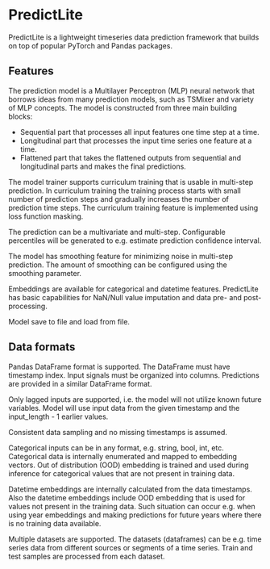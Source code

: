 # PredictLite

PredictLite is a lightweight timeseries data prediction framework that builds on top of popular PyTorch and Pandas packages. 

## Features

The prediction model is a Multilayer Perceptron (MLP) neural network that borrows ideas from many prediction models, such as TSMixer and variety of MLP concepts. The model is constructed from three main building blocks: 
* Sequential part that processes all input features one time step at a time.
* Longitudinal part that processes the input time series one feature at a time.
* Flattened part that takes the flattened outputs from sequential and longitudinal parts and makes the final predictions.

The model trainer supports curriculum training that is usable in multi-step prediction. In curriculum training the training process starts with small number of prediction steps and gradually increases the number of prediction time steps. The curriculum training feature is implemented using loss function masking. 

The prediction can be a multivariate and multi-step. Configurable percentiles will be generated to e.g. estimate prediction confidence interval. 

The model has smoothing feature for minimizing noise in multi-step prediction. The amount of smoothing can be configured using the smoothing parameter. 

Embeddings are available for categorical and datetime features. 
PredictLite has basic capabilities for NaN/Null value imputation and data pre- and post-processing.

Model save to file and load from file. 

## Data formats

Pandas DataFrame format is supported. The DataFrame must have timestamp index. Input signals must be organized into columns. Predictions are provided in a similar DataFrame format.

Only lagged inputs are supported, i.e. the model will not utilize known future variables. Model will use input data from the given timestamp and the input_length - 1 earlier values. 

Consistent data sampling and no missing timestamps is assumed.

Categorical inputs can be in any format, e.g. string, bool, int, etc. Categorical data is internally enumerated and mapped to embedding vectors. Out of distribution (OOD) embedding is trained and used during inference for categorical values that are not present in training data.

Datetime embeddings are internally calculated from the data timestamps. Also the datetime embeddings include OOD embedding that is used for values not present in the training data. Such situation can occur e.g. when using year embeddings and making predictions for future years where there is no training data available. 

Multiple datasets are supported. The datasets (dataframes) can be e.g. time series data from different sources or segments of a time series. Train and test samples are processed from each dataset. 